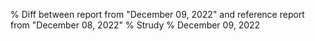 % Diff between report from "December 09, 2022" and reference report from "December 08, 2022"
% Strudy
% December 09, 2022


